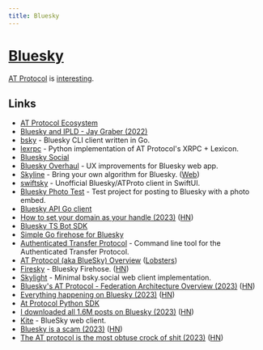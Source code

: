 ```yaml
---
title: Bluesky
---
```


# [Bluesky](https://blueskyweb.xyz/)

[AT Protocol](https://atproto.com/) is [interesting](https://news.ycombinator.com/item?id=35881905).

## Links

- [AT Protocol Ecosystem](https://github.com/bluesky-social/atproto-ecosystem)
- [Bluesky and IPLD - Jay Graber (2022)](https://www.youtube.com/watch?v=jGbBZbl-V8Y)
- [bsky](https://github.com/mattn/bsky) - Bluesky CLI client written in Go.
- [lexrpc](https://github.com/snarfed/lexrpc) - Python implementation of AT Protocol's XRPC + Lexicon.
- [Bluesky Social](https://bsky.app/)
- [Bluesky Overhaul](https://github.com/xenohunter/bluesky-overhaul) - UX improvements for Bluesky web app.
- [Skyline](https://github.com/louislva/skyline) - Bring your own algorithm for Bluesky. ([Web](https://skyline.gay/))
- [swiftsky](https://github.com/rmcan/swiftsky) - Unofficial Bluesky/ATProto client in SwiftUI.
- [Bluesky Photo Test](https://github.com/robpc/bluesky-photo-test) - Test project for posting to Bluesky with a photo embed.
- [Bluesky API Go client](https://github.com/karalabe/go-bluesky)
- [How to set your domain as your handle (2023)](https://blueskyweb.xyz/blog/4-28-2023-domain-handle-tutorial) ([HN](https://news.ycombinator.com/item?id=35749737))
- [Bluesky TS Bot SDK](https://github.com/tautologer/easy-bsky-bot-sdk)
- [Simple Go firehose for Bluesky](https://github.com/CharlesDardaman/blueskyfirehose)
- [Authenticated Transfer Protocol](https://github.com/nrempel/atp) - Command line tool for the Authenticated Transfer Protocol.
- [AT Protocol (aka BlueSky) Overview](https://atproto.com/guides/overview) ([Lobsters](https://lobste.rs/s/2lne9h/at_protocol_aka_bluesky_overview))
- [Firesky](https://firesky.tv/) - Bluesky Firehose. ([HN](https://news.ycombinator.com/item?id=35810901))
- [Skylight](https://github.com/penpenpng/skylight) - Minimal bsky.social web client implementation.
- [Bluesky's AT Protocol - Federation Architecture Overview (2023)](https://blueskyweb.xyz/blog/5-5-2023-federation-architecture) ([HN](https://news.ycombinator.com/item?id=35834106))
- [Everything happening on Bluesky (2023)](https://www.theverge.com/2023/5/2/23708385/bluesky-weather-report-moderation-app-store) ([HN](https://news.ycombinator.com/item?id=35830612))
- [At Protocol Python SDK](https://github.com/MarshalX/atproto)
- [I downloaded all 1.6M posts on Bluesky (2023)](https://worthdoingbadly.com/bsky/) ([HN](https://news.ycombinator.com/item?id=35845504))
- [Kite](https://github.com/callmearta/kite) - BlueSky web client.
- [Bluesky is a scam (2023)](https://fiatjaf.com/ab1127fb.html) ([HN](https://news.ycombinator.com/item?id=35858111))
- [The AT protocol is the most obtuse crock of shit (2023)](https://urbanists.social/@sam/110339902538138997) ([HN](https://news.ycombinator.com/item?id=35881170))
